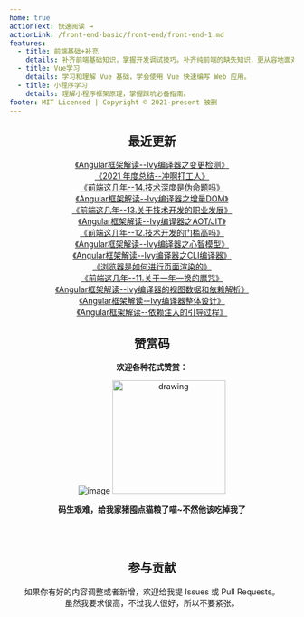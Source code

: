 ```yaml
---
home: true
actionText: 快速阅读 →
actionLink: /front-end-basic/front-end/front-end-1.md
features:
  - title: 前端基础+补充
    details: 补齐前端基础知识，掌握开发调试技巧。补齐纯前端的缺失知识，更从容地面对面试官。
  - title: Vue学习
    details: 学习和理解 Vue 基础，学会使用 Vue 快速编写 Web 应用。
  - title: 小程序学习
    details: 理解小程序框架原理，掌握踩坑必备指南。
footer: MIT Licensed | Copyright © 2021-present 被删
---
```


<div style="text-align: center;">

## 最近更新


[《Angular框架解读--Ivy编译器之变更检测》](./angular/angular-design-ivy-6-detect-change.md)   
[《2021 年度总结--冲啊打工人》](./front-end-work/front-end-days/my-2021.md)   
[《前端这几年--14.技术深度是伪命题吗》](./front-end-work/front-end-days/about-front-end-14.md)   
[《Angular框架解读--Ivy编译器之增量DOM》](./angular/deep-into-angular/angular-design-ivy-5-incremental-dom.md)   
[《前端这几年--13.关于技术开发的职业发展》](./front-end-work/front-end-days/about-front-end-13.md)   
[《Angular框架解读--Ivy编译器之AOT/JIT》](./angular/deep-into-angular/angular-design-ivy-4-aot-jit.md)   
[《前端这几年--12.技术开发的门槛高吗》](./front-end-work/front-end-days/about-front-end-12.md)   
[《Angular框架解读--Ivy编译器之心智模型》](./angular/deep-into-angular/angular-design-ivy-3-mental-model.md)   
[《Angular框架解读--Ivy编译器之CLI编译器》](./angular/deep-into-angular/angular-design-ivy-2-cli-compiler.md)   
[《浏览器是如何进行页面渲染的》](./front-end-basic/understanding/web-browser-render.md)   
[《前端这几年--11.关于一年一换的魔咒》](./front-end-work/front-end-days/about-front-end-11.md)   
[《Angular框架解读--Ivy编译器的视图数据和依赖解析》](./angular/deep-into-angular/angular-design-ivy-1-view-data-and-node-injector.md)   
[《Angular框架解读--Ivy编译器整体设计》](./angular/deep-into-angular/angular-design-ivy-0-design.md)   
[《Angular框架解读--依赖注入的引导过程》](./angular/deep-into-angular/angular-design-di-3-bootstrap.md)   

## 赞赏码

**欢迎各种花式赞赏：**

![image](https://github-imglib-1255459943.cos.ap-chengdu.myqcloud.com/2code2.jpg)
<img src="https://github-imglib-1255459943.cos.ap-chengdu.myqcloud.com/chunzhu.jpg" alt="drawing" width="200"/>

**码生艰难，给我家猪囤点猫粮了喵~不然他该吃掉我了**

<br />
<br />

## 参与贡献
如果你有好的内容调整或者新增，欢迎给我提 Issues 或 Pull Requests。  
虽然我要求很高，不过我人很好，所以不要紧张。

</div>
